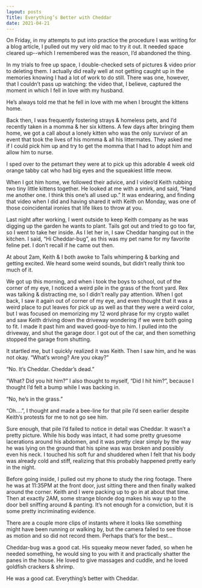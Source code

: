 ```yaml
---
layout: posts
Title: Everything’s Better with Cheddar
date: 2021-04-21
---
```


On Friday, in my attempts to put into practice the procedure I was writing for a blog article, I pulled out my very old mac to try it out.  It needed space cleared up--which I remembered was the reason, I’d abandoned the thing.  

In my trials to free up space, I double-checked sets of pictures & video prior to deleting them.  I actually did really well at not getting caught up in the memories knowing I had a lot of work to do still.  There was one, however, that I couldn’t pass up watching:  the video that, I believe, captured the moment in which I fell in love with my husband.  

He’s always told me that he fell in love with me when I brought the kittens home.  

Back then, I was frequently fostering strays & homeless pets, and I’d recently taken in a momma & her six kittens.  A few days after bringing them home, we got a call about a lonely kitten who was the only survivor of an event that took the lives of his momma & all his littermates.  They asked me if I could pick him up and try to get the momma that I had to adopt him and allow him to nurse.  

I sped over to the petsmart they were at to pick up this adorable 4 week old orange tabby cat who had big eyes and the squeakiest little meow.  

When I got him home, we followed their advice, and I video’d Keith rubbing two tiny little kittens together.  He looked at me with a smirk, and said, “Hand me another one.  I think this one’s all used up.”  It was endearing, and finding that video when I did and having shared it with Keith on Monday, was one of those coincidental ironies that life likes to throw at you.  

Last night after working, I went outside to keep Keith company as he was digging up the garden he wants to plant.  Tails got out and tried to go too far, so I went to take her inside.  As I let her in, I saw Cheddar hanging out in the kitchen. I said, “Hi Cheddar-bug”, as this was my pet name for my favorite feline pet.  I don’t recall if he came out then.  

At about 2am, Keith & I both awoke to Tails whimpering & barking and getting excited.  We heard some weird sounds, but didn’t really think too much of it.  

We got up this morning, and when i took the boys to school, out of the corner of my eye, I noticed a weird pile in the grass of the front yard.  Rex was talking & distracting me, so I didn’t really pay attention.  When I got back, I saw it again out of corner of my eye, and even thought that it was a weird place to put leaves for pick up as well as that they were a weird color, but I was focused on memorizing my 12 word phrase for my crypto wallet and saw Keith driving down the driveway wondering if we were both going to fit.  I made it past him and waved good-bye to him.  I pulled into the driveway, and shut the garage door.  I got out of the car, and then something stopped the garage from shutting.  

It startled me, but I quickly realized it was Keith.  Then I saw him, and he was not okay.  “What’s wrong?  Are you okay?”

“No.  It’s Cheddar.  Cheddar’s dead.”

“What?  Did you hit him?”  I also thought to myself, “Did I hit him?”, because I thought I’d felt a bump while I was backing in.

“No, he’s in the grass.”

“Oh....”, I thought and made a bee-line for that pile I’d seen earlier despite Keith’s protests for me to not go see him.  

Sure enough, that pile I’d failed to notice in detail
was Cheddar.  It wasn’t a pretty picture.  While his body was 
intact, it had some pretty gruesome lacerations around 
his abdomen, and it was pretty clear simply by the way he was lying
on the ground that his spine was was broken and possibly
even his neck.  I touched his soft fur and shuddered when I
felt that his body was already cold and stiff, realizing 
that this probably happened pretty early in the night.  

Before going inside, I pulled out my phone to study the ring footage.  There he was at 11:35PM at the front door, just sitting there and then finally walked around the corner.  Keith and I were packing up to go in at about that time.  Then at exactly 2AM, some strange blonde dog makes his way up to the door bell sniffing around & panting.  It’s not enough for a conviction, but it is some pretty incriminating evidence.

There are a couple more clips of instants where it looks like something might have been running or walking by, but the camera failed to see those as motion and so did not record them.  Perhaps that’s for the best…

Cheddar-bug was a good cat.  His squeaky meow never faded, so when he needed something, he would sing to you with it and practically shatter the panes in the house.  He loved to give massages and cuddle, and he loved goldfish crackers & shrimp.  

He was a good cat.  Everything’s better with Cheddar.  
